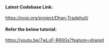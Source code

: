 #### Latest Codebase Link:
https://pypi.org/project/Dhan-Tradehull/

#### Refer the below tutorial:
https://youtu.be/7wLoF-R66Gs?feature=shared
